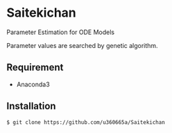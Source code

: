# Saitekichan

Parameter Estimation for ODE Models

Parameter values are searched by genetic algorithm.

## Requirement

- Anaconda3

## Installation

    $ git clone https://github.com/u360665a/Saitekichan
